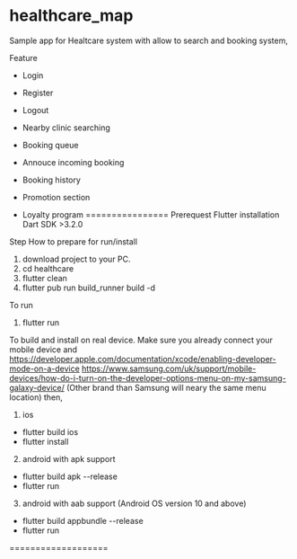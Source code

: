 # healthcare_map
Sample app for Healtcare system with allow to search and booking system, 

Feature
- Login
- Register
- Logout

- Nearby clinic searching
- Booking queue
- Annouce incoming booking
- Booking history

- Promotion section
- Loyalty program
================
Prerequest
Flutter installation
Dart SDK >3.2.0

Step
How to prepare for run/install
1. download project to your PC.
2. cd healthcare
3. flutter clean
4. flutter pub run build_runner build -d

To run
1. flutter run

To build and install on real device.
Make sure you already connect your mobile device and 
https://developer.apple.com/documentation/xcode/enabling-developer-mode-on-a-device
https://www.samsung.com/uk/support/mobile-devices/how-do-i-turn-on-the-developer-options-menu-on-my-samsung-galaxy-device/ 
(Other brand than Samsung will neary the same menu location)
then,

1. ios
- flutter build ios
- flutter install

2. android with apk support
- flutter build apk --release
- flutter run

3. android with aab support (Android OS version 10 and above)
- flutter build appbundle --release
- flutter run

===================
